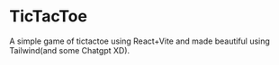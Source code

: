 # TicTacToe

A simple game of tictactoe using React+Vite and made beautiful using Tailwind(and some Chatgpt XD).
